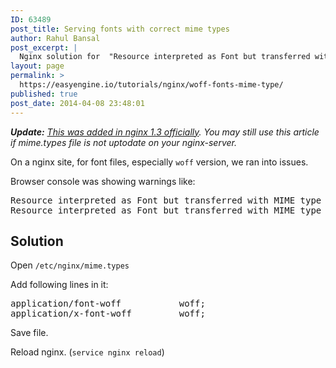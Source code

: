 ```yaml
---
ID: 63489
post_title: Serving fonts with correct mime types
author: Rahul Bansal
post_excerpt: |
  Nginx solution for  "Resource interpreted as Font but transferred with MIME type font/x-woff" and "Resource interpreted as Font but transferred with MIME type font/font-woff"
layout: page
permalink: >
  https://easyengine.io/tutorials/nginx/woff-fonts-mime-type/
published: true
post_date: 2014-04-08 23:48:01
---
```

<em><strong>Update:</strong> <a href="http://trac.nginx.org/nginx/ticket/292">This was added in nginx 1.3 officially</a>. You may still use this article if mime.types file is not uptodate on your nginx-server.</em>

On a nginx site, for font files, especially <code>woff</code> version, we ran into issues.

Browser console was showing warnings like:
<pre>Resource interpreted as Font but transferred with MIME type font/x-woff
Resource interpreted as Font but transferred with MIME type font/font-woff</pre>
<h2>Solution</h2>
Open <code>/etc/nginx/mime.types</code>

Add following lines in it:
<pre class="no-highlight">application/font-woff           woff; 
application/x-font-woff         woff;</pre>
Save file.

Reload nginx. (<code>service nginx reload</code>)